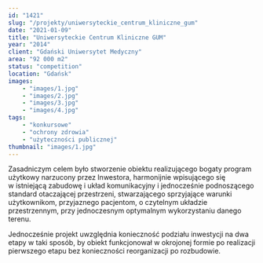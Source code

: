 ```yaml
---
id: "1421"
slug: "/projekty/uniwersyteckie_centrum_kliniczne_gum"
date: "2021-01-09"
title: "Uniwersyteckie Centrum Kliniczne GUM"
year: "2014"
client: "Gdański Uniwersytet Medyczny"
area: "92 000 m2"
status: "competition"
location: "Gdańsk"
images: 
    - "images/1.jpg"
    - "images/2.jpg"
    - "images/3.jpg"
    - "images/4.jpg"    
tags: 
    - "konkursowe"
    - "ochrony zdrowia"
    - "użyteczności publicznej"
thumbnail: "images/1.jpg"
---
```

Zasadniczym celem było stworzenie obiektu realizującego bogaty program użytkowy narzucony przez Inwestora, harmonijnie wpisującego się w&nbsp;istniejącą zabudowę i&nbsp;układ komunikacyjny i&nbsp;jednocześnie podnoszącego standard otaczającej przestrzeni, stwarzającego sprzyjające warunki użytkownikom, przyjaznego pacjentom, o czytelnym układzie przestrzennym, przy jednoczesnym optymalnym wykorzystaniu danego terenu.

Jednocześnie projekt uwzględnia konieczność podziału inwestycji na dwa etapy w&nbsp;taki sposób, by obiekt funkcjonował w&nbsp;okrojonej formie po realizacji pierwszego etapu bez konieczności reorganizacji po rozbudowie.
